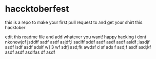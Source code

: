 # haccktoberfest
this is a repo to make your first pull request to and get your shirt this hacktober

edit this readme file and add whatever you want!
happy hacking
i dont nkonowjof jsddff sadf
asdf asjdf;l sadlff sddf
 asdf asdf 
 asdf asldf ;lasdjf 
 asdf lsdf 
 asdf adslf w]
 3 wf sdfj asd;fk awdsf d
 sf ads
 f
  asd;f asdf asd;kf asdf
   asdf asdlfas
   df 
   asdf

